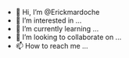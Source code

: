 - 👋 Hi, I’m @Erickmardoche
- 👀 I’m interested in ...
- 🌱 I’m currently learning ...
- 💞️ I’m looking to collaborate on ...
- 📫 How to reach me ...

<!---
Erickmardoche/Erickmardoche is a ✨ special ✨ repository because its `README.md` (this file) appears on your GitHub profile.
You can click the Preview link to take a look at your changes.
--->
